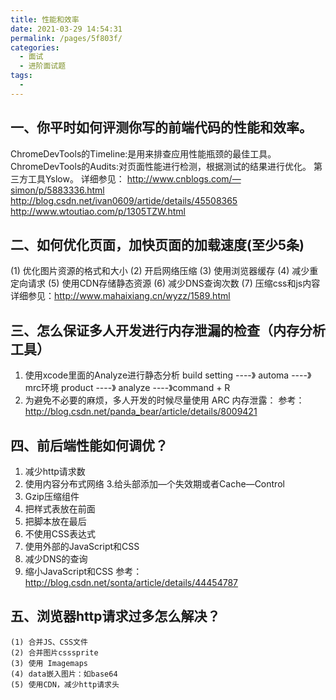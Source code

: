 ```yaml
---
title: 性能和效率
date: 2021-03-29 14:54:31
permalink: /pages/5f803f/
categories:
  - 面试
  - 进阶面试题
tags:
  - 
---
```

## 一、你平时如何评测你写的前端代码的性能和效率。
ChromeDevTools的Timeline:是用来排查应用性能瓶颈的最佳工具。
ChromeDevTools的Audits:对页面性能进行检测，根据测试的结果进行优化。
第三方工具Yslow。
详细参见：
http://www.cnblogs.com/—simon/p/5883336.html
http://blog.csdn.net/ivan0609/artide/details/45508365
http://www.wtoutiao.com/p/1305TZW.html

## 二、如何优化页面，加快页面的加载速度(至少5条)
(1)	优化图片资源的格式和大小
(2)	开启网络压缩
(3)	使用浏览器缓存
(4)	减少重定向请求
(5)	使用CDN存储静态资源
(6)	减少DNS查询次数
(7)	压缩css和js内容
详细参见：http://www.mahaixiang.cn/wyzz/1589.html

## 三、怎么保证多人开发进行内存泄漏的检查（内存分析 工具）
1)	使用xcode里面的Analyze进行静态分析
build setting ----》 automa ----》 mrc环境
product ----》 analyze ----》command + R
2)	为避免不必要的麻烦，多人开发的时候尽量使用 ARC
内存泄露：
参考：http://blog.csdn.net/panda_bear/article/details/8009421

## 四、前后端性能如何调优？

1.	减少http请求数
2.	使用内容分布式网络
3.给头部添加—个失效期或者Cache—Control
4.	Gzip压缩组件
5.	把样式表放在前面
6.	把脚本放在最后
7.	不使用CSS表达式
8.	使用外部的JavaScript和CSS
9.	减少DNS的查询
10. 缩小JavaScript和CSS
参考：http://blog.csdn.net/sonta/article/details/44454787
## 五、浏览器http请求过多怎么解决？
    (1)	合并JS、CSS文件
    (2)	合并图片csssprite
    (3)	使用 Imagemaps
    (4)	data嵌入图片：如base64
    (5)	使用CDN，减少http请求头
